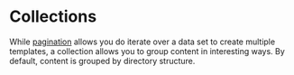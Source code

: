 # Collections

While [pagination](pagination.md) allows you do iterate over a data set to create multiple templates, a collection allows you to group content in interesting ways. By default, content is grouped by directory structure.
